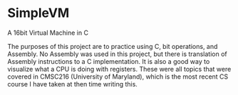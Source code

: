 # SimpleVM
A 16bit Virtual Machine in C

The purposes of this project are to practice using C, bit operations, and Assembly. No Assembly was used in this project, but there is translation of Assembly instructions to a C implementation. It is also a good way to visualize what a CPU is doing with registers. These were all topics that were covered in CMSC216 (University of Maryland), which is the most recent CS course I have taken at then time writing this.
